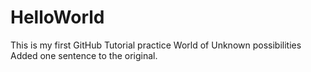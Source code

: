 # HelloWorld
This is my first GitHub Tutorial practice
World of Unknown possibilities
Added one sentence to the original.
